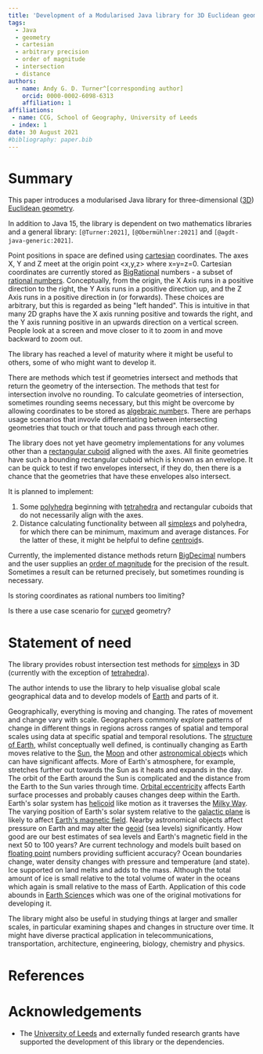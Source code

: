 ```yaml
---
title: 'Development of a Modularised Java library for 3D Euclidean geometry'
tags:
  - Java
  - geometry
  - cartesian
  - arbitrary precision
  - order of magnitude
  - intersection
  - distance
authors:
  - name: Andy G. D. Turner^[corresponding author]
    orcid: 0000-0002-6098-6313
    affiliation: 1
affiliations:
 - name: CCG, School of Geography, University of Leeds
 - index: 1
date: 30 August 2021
#bibliography: paper.bib
---
```


# Summary

This paper introduces a modularised Java library for three-dimensional ([3D](https://en.wikipedia.org/wiki/Euclidean_space)) [Euclidean geometry](https://en.wikipedia.org/wiki/Euclidean_geometry).

In addition to Java 15, the library is dependent on two mathematics libraries and a general library: `[@Turner:2021]`, `[@Obermühlner:2021]` and `[@agdt-java-generic:2021]`.

Point positions in space are defined using [cartesian](https://en.wikipedia.org/wiki/Cartesian_coordinate_system) coordinates. The axes X, Y and Z meet at the origin point <x,y,z> where x=y=z=0. Cartesian coordinates are currently stored as [BigRational](https://github.com/eobermuhlner/big-math/blob/master/ch.obermuhlner.math.big/src/main/java/ch/obermuhlner/math/big/BigRational.java) numbers - a subset of [rational numbers](https://en.wikipedia.org/wiki/Rational_number). Conceptually, from the origin, the X Axis runs in a positive direction to the right, the Y Axis runs in a positive direction up, and the Z Axis runs in a positive direction in (or forwards). These choices are arbitrary, but this is regarded as being "left handed". This is intuitive in that many 2D graphs have the X axis running positive and towards the right, and the Y axis running positive in an upwards direction on a vertical screen. People look at a screen and move closer to it to zoom in and move backward to zoom out.

The library has reached a level of maturity where it might be useful to others, some of who might want to develop it.

There are methods which test if geometries intersect and methods that return the geometry of the intersection. The methods that test for intersection involve no rounding. To calculate geometries of intersection, sometimes rounding seems necessary, but this might be overcome by allowing coordinates to be stored as [algebraic number](https://en.wikipedia.org/wiki/Algebraic_number)s. There are perhaps usage scenarios that invovle differentiating between intersecting geometries that touch or that touch and pass through each other.

The library does not yet have geometry implementations for any volumes other than a [rectangular cuboid](https://en.wikipedia.org/wiki/Rectangular_cubiod) aligned with the axes. All finite geometries have such a bounding rectangular cuboid which is known as an envelope. It can be quick to test if two envelopes intersect, if they do, then there is a chance that the geometries that have these envelopes also intersect.

It is planned to implement:
1. Some [polyhedra](https://en.wikipedia.org/wiki/Polyhedra) beginning with [tetrahedra](https://en.wikipedia.org/wiki/Tetrahedra) and rectangular cuboids that do not necessarily align with the axes.
2. Distance calculating functionality between all [simplex](https://en.wikipedia.org/wiki/Simplex)s and polyhedra, for which there can be minimum, maximum and average distances. For the latter of these, it might be helpful to define [centroid](https://en.wikipedia.org/wiki/Centroid)s.

Currently, the implemented distance methods return [BigDecimal](https://docs.oracle.com/en/java/javase/15/docs/api/java.base/java/math/BigDecimal.html) numbers and the user supplies an [order of magnitude](https://en.wikipedia.org/wiki/Order_of_magnitude) for the precision of the result. Sometimes a result can be returned precisely, but sometimes rounding is necessary.

Is storing coordinates as rational numbers too limiting?

Is there a use case scenario for [curve](https://en.wikipedia.org/wiki/Curve)d geometry?

# Statement of need

The library provides robust intersection test methods for [simplex](https://en.wikipedia.org/wiki/Simplexes)s in 3D (currently with the exception of [tetrahedra](https://en.wikipedia.org/wiki/Tetrahedra)).

The author intends to use the library to help visualise global scale geographical data and to develop models of [Earth](https://en.wikipedia.org/wiki/Earth) and parts of it.

Geographically, everything is moving and changing. The rates of movement and change vary with scale. Geographers commonly explore patterns of change in different things in regions across ranges of spatial and temporal scales using data at specific spatial and temporal resolutions. The [structure of Earth](https://en.wikipedia.org/wiki/Structure_of_Earth), whilst conceptually well defined, is continually changing as Earth moves relative to the [Sun](https://en.wikipedia.org/wiki/Sun), the [Moon](https://en.wikipedia.org/wiki/Moon) and other [astronomical object](https://en.wikipedia.org/wiki/Astronomical_object)s which can have significant affects. More of Earth's atmosphere, for example, stretches further out towards the Sun as it heats and expands in the day. The orbit of the Earth around the Sun is complicated and the distance from the Earth to the Sun varies through time. [Orbital eccentricity](https://en.wikipedia.org/wiki/Orbital_eccentricity) affects Earth surface processes and probably causes changes deep within the Earth. Earth's solar system has [helicoid](https://en.wikipedia.org/wiki/Helicoid) like motion as it traverses the [Milky Way](https://en.wikipedia.org/wiki/Milky_Way). The varying position of Earth's solar system relative to the [galactic plane](https://en.wikipedia.org/wiki/Galactic_plane) is likely to affect [Earth's magnetic field](https://en.wikipedia.org/wiki/Earth%27s_magnetic_field). Nearby astronomical objects affect pressure on Earth and may alter the [geoid](https://en.wikipedia.org/wiki/Geoid) (sea levels) significantly. How good are our best estimates of sea levels and Earth's magnetic field in the next 50 to 100 years? Are current technology and models built based on [floating point](https://en.wikipedia.org/wiki/Floating_point) numbers providing sufficient accuracy?  Ocean boundaries change, water density changes with pressure and temperature (and state). Ice supported on land melts and adds to the mass. Although the total amount of ice is small relative to the total volume of water in the oceans which again is small relative to the mass of Earth. Application of this code abounds in [Earth Science](https://en.wikipedia.org/wiki/Earth_science)s which was one of the original motivations for developing it.

The library might also be useful in studying things at larger and smaller scales, in particular examining shapes and changes in structure over time. It might have diverse practical application in telecommunications, transportation, architecture, engineering, biology, chemistry and physics.

# References

# Acknowledgements
- The [University of Leeds](http://www.leeds.ac.uk) and externally funded research grants have supported the development of this library or the dependencies.
